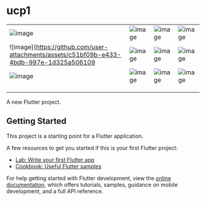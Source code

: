 # ucp1
|        |        |        |        |
|--------|--------|--------|--------|
|![image](https://github.com/user-attachments/assets/0acce750-e357-4a0e-a22d-4f3d5804465e)|![image](https://github.com/user-attachments/assets/466138b1-0a39-4209-99bf-ea99397f0193)|![image](https://github.com/user-attachments/assets/05208389-ce41-43db-8776-cb6a39973efe)|![image](https://github.com/user-attachments/assets/1fe0b260-606c-4fbc-b382-a9733546fd7b)|
|![image](https://github.com/user-attachments/assets/c51bf09b-e433-4bdb-997e-1d325a506109|![image](https://github.com/user-attachments/assets/667aec40-9ba0-4e5e-934d-192979661f55)|![image](https://github.com/user-attachments/assets/16a55a60-5b1d-42c1-add9-5ffc1ceeffaa)|![image](https://github.com/user-attachments/assets/a4a195b9-71e6-455c-81ea-7e37c898b5ba)|
|![image](https://github.com/user-attachments/assets/2935e811-0e52-4362-9120-7100b0549bb1)|![image](https://github.com/user-attachments/assets/b993d6c1-3c51-44d0-b525-96fad4fd0071)|![image](https://github.com/user-attachments/assets/89a5948a-e004-45e5-ae38-406b7585c49e)|![image](https://github.com/user-attachments/assets/9aba7e1b-ac07-4610-ab56-1f1460d7f414)|
|        |        |        |        |
|        |        |        |        |
|        |        |        |        |


A new Flutter project.

## Getting Started

This project is a starting point for a Flutter application.

A few resources to get you started if this is your first Flutter project:

- [Lab: Write your first Flutter app](https://docs.flutter.dev/get-started/codelab)
- [Cookbook: Useful Flutter samples](https://docs.flutter.dev/cookbook)

For help getting started with Flutter development, view the
[online documentation](https://docs.flutter.dev/), which offers tutorials,
samples, guidance on mobile development, and a full API reference.
